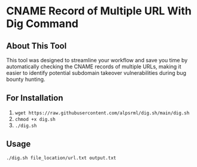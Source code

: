 # CNAME Record of Multiple URL With Dig Command 


## About This Tool

This tool was designed to streamline your workflow and save you time by automatically checking the CNAME records of multiple URLs, making it easier to identify potential subdomain takeover vulnerabilities during bug bounty hunting.


## For Installation

1. `wget https://raw.githubusercontent.com/alpsrml/dig.sh/main/dig.sh`
2. `chmod +x dig.sh`
3. `./dig.sh`


## Usage

`./dig.sh file_location/url.txt output.txt`

